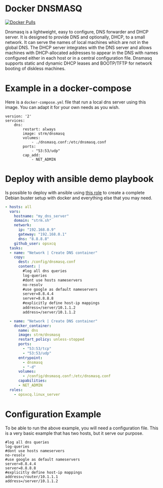# Docker DNSMASQ

[![Docker Pulls](https://img.shields.io/docker/pulls/strm/dnsmasq.svg?style=plastic)](https://hub.docker.com/r/strm/dnsmasq/)

Dnsmasq is a lightweight, easy to configure, DNS forwarder and DHCP server. It is designed to provide DNS and optionally, DHCP, to a small network. It can serve the names of local machines which are not in the global DNS. The DHCP server integrates with the DNS server and allows machines with DHCP-allocated addresses to appear in the DNS with names configured either in each host or in a central configuration file. Dnsmasq supports static and dynamic DHCP leases and BOOTP/TFTP for network booting of diskless machines.

# Example in a docker-compose

Here is a `docker-compose.yml` file that run a local dns server using this image. You can adapt it for your own needs as you wish.

```
version: '2'
services:
    dns:
        restart: always
        image: strm/dnsmasq
        volumes:
            - ./dnsmasq.conf:/etc/dnsmasq.conf
        ports:
            - "53:53/udp"
        cap_add:
            - NET_ADMIN
```

# Deploy with ansible demo playbook

Is possible to deploy with ansible using [this
role](https://github.com/opsxcq/ansible-role-linux-server) to create a complete
Debian buster setup with docker and everything else that you may need.

```yaml
- hosts: all
  vars:
    hostname: "my_dns_server"
    domain: "strm.sh"
    network:
      ip: "192.168.0.9"
      gateway: "192.168.0.1"
      dns: "8.8.8.8"
    github_user: opsxcq
  tasks:
  - name: "Network | Create DNS container"
    copy:
      dest: /config/dnsmasq.conf
      content: |
        #log all dns queries
        log-queries
        #dont use hosts nameservers
        no-resolv
        #use google as default nameservers
        server=8.8.4.4
        server=8.8.8.8
        #explicitly define host-ip mappings
        address=/server/10.1.1.2
        address=/server/10.1.1.2

  - name: "Network | Create DNS container"
    docker_container:
      name: dns
      image: strm/dnsmasq
      restart_policy: unless-stopped
      ports:
        - "53:53/tcp"
        - "53:53/udp"
      entrypoint:
        - dnsmasq
        - "-d"
      volumes:
        - /config/dnsmasq.conf:/etc/dnsmasq.conf
      capabilities:
      - NET_ADMIN
  roles:
    - opsxcq.linux_server
```

# Configuration Example

To be able to run the above example, you will need a configuration file. This is a very basic example that has two hosts, but it serve our purpose.

```
#log all dns queries
log-queries
#dont use hosts nameservers
no-resolv
#use google as default nameservers
server=8.8.4.4
server=8.8.8.8
#explicitly define host-ip mappings
address=/router/10.1.1.1
address=/server/10.1.1.2
```




